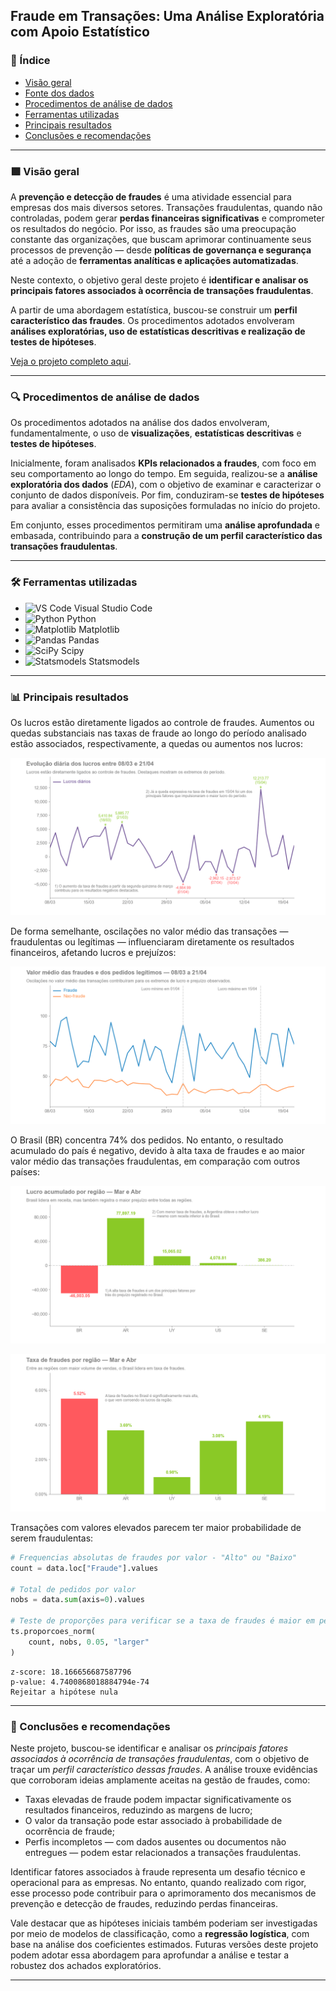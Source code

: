 ## Fraude em Transações: Uma Análise Exploratória com Apoio Estatístico

### 📑 Índice
- [Visão geral](#item-one)
- [Fonte dos dados](#item-two)
- [Procedimentos de análise de dados](#item-three)
- [Ferramentas utilizadas](#item-four)
- [Principais resultados](#item-five)
- [Conclusões e recomendações](#item-six)

---

<!-- headings -->
<a id='item-one'></a>
### 🟩 Visão geral

A **prevenção e detecção de fraudes** é uma atividade essencial para empresas dos mais diversos setores. Transações fraudulentas, quando não controladas, podem gerar **perdas financeiras significativas** e comprometer os resultados do negócio. Por isso, as fraudes são uma preocupação constante das organizações, que buscam aprimorar continuamente seus processos de prevenção — desde **políticas de governança e segurança** até a adoção de **ferramentas analíticas e aplicações automatizadas**.

Neste contexto, o objetivo geral deste projeto é **identificar e analisar os principais fatores associados à ocorrência de transações fraudulentas**.

A partir de uma abordagem estatística, buscou-se construir um **perfil característico das fraudes**. Os procedimentos adotados envolveram **análises exploratórias, uso de estatísticas descritivas e realização de testes de hipóteses**.

[Veja o projeto completo aqui](https://github.com/manoel-nto/Case_Fraude/blob/main/notebooks/case_fraude.ipynb).

---

<!-- headings -->
<a id='item-three'></a>
### 🔍 Procedimentos de análise de dados

Os procedimentos adotados na análise dos dados envolveram, fundamentalmente, o uso de **visualizações**, **estatísticas descritivas** e **testes de hipóteses**.

Inicialmente, foram analisados **KPIs relacionados a fraudes**, com foco em seu comportamento ao longo do tempo. Em seguida, realizou-se a **análise exploratória dos dados** (*EDA*), com o objetivo de examinar e caracterizar o conjunto de dados disponíveis. Por fim, conduziram-se **testes de hipóteses** para avaliar a consistência das suposições formuladas no início do projeto.

Em conjunto, esses procedimentos permitiram uma **análise aprofundada** e embasada, contribuindo para a **construção de um perfil característico das transações fraudulentas**.

---

<!-- headings -->
<a id='item-four'></a>
### 🛠️ Ferramentas utilizadas

- ![VS Code](https://img.shields.io/badge/VS%20Code-007ACC?logo=visualstudiocode&logoColor=white&style=flat-square) Visual Studio Code
- ![Python](https://img.shields.io/badge/Python-3776AB?logo=python&logoColor=white&style=flat-square) Python
- ![Matplotlib](https://img.shields.io/badge/Matplotlib-11557C?logo=matplotlib&logoColor=white&style=flat-square) Matplotlib
- ![Pandas](https://img.shields.io/badge/Pandas-150458?logo=pandas&logoColor=white&style=flat-square) Pandas
- ![SciPy](https://img.shields.io/badge/SciPy-8CAAE6?logo=scipy&logoColor=white&style=flat-square) Scipy
- ![Statsmodels](https://img.shields.io/badge/Statsmodels-003366?logo=python&logoColor=white&style=flat-square) Statsmodels

---

<!-- headings -->
<a id='item-five'></a>
### 📊 Principais resultados

Os lucros estão diretamente ligados ao controle de fraudes. Aumentos ou quedas substanciais nas taxas de fraude ao longo do período analisado estão associados, respectivamente, a quedas ou aumentos nos lucros:

![alt text](figures/2-lucros_diarios.png)

De forma semelhante, oscilações no valor médio das transações — fraudulentas ou legítimas — influenciaram diretamente os resultados financeiros, afetando lucros e prejuízos:

![alt text](figures/3-valor_medio_diario.png)

O Brasil (BR) concentra 74% dos pedidos. No entanto, o resultado acumulado do país é negativo, devido à alta taxa de fraudes e ao maior valor médio das transações fraudulentas, em comparação com outros países:

![alt text](figures/6-lucros_regiao.png) 

![alt text](figures/7-taxa_fraude_regiao.png)

Transações com valores elevados parecem ter maior probabilidade de serem fraudulentas:

```python
# Frequencias absolutas de fraudes por valor - "Alto" ou "Baixo"
count = data.loc["Fraude"].values  

# Total de pedidos por valor
nobs = data.sum(axis=0).values  

# Teste de proporções para verificar se a taxa de fraudes é maior em pedidos de valor alto
ts.proporcoes_norm(
    count, nobs, 0.05, "larger"
) 
```

```output
z-score: 18.166656687587796
p-value: 4.7400868018884794e-74
Rejeitar a hipótese nula
```

---

<!-- headings -->
<a id='item-six'></a>
### 📝 Conclusões e recomendações

Neste projeto, buscou-se identificar e analisar os *principais fatores associados à ocorrência de transações fraudulentas*, com o objetivo de traçar um *perfil característico dessas fraudes*. A análise trouxe evidências que corroboram ideias amplamente aceitas na gestão de fraudes, como:

* Taxas elevadas de fraude podem impactar significativamente os resultados financeiros, reduzindo as margens de lucro;
* O valor da transação pode estar associado à probabilidade de ocorrência de fraude;
* Perfis incompletos — com dados ausentes ou documentos não entregues — podem estar relacionados a transações fraudulentas.

Identificar fatores associados à fraude representa um desafio técnico e operacional para as empresas. No entanto, quando realizado com rigor, esse processo pode contribuir para o aprimoramento dos mecanismos de prevenção e detecção de fraudes, reduzindo perdas financeiras.

Vale destacar que as hipóteses iniciais também poderiam ser investigadas por meio de modelos de classificação, como a **regressão logística**, com base na análise dos coeficientes estimados. Futuras versões deste projeto podem adotar essa abordagem para aprofundar a análise e testar a robustez dos achados exploratórios.

---
